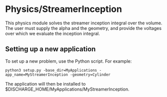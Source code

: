 # Physics/StreamerInception
This physics module solves the streamer inception integral over the volume.
The user must supply the alpha and the geometry, and provide the voltages over which we evaluate the inception integral. 

## Setting up a new application
To set up a new problem, use the Python script. For example:

```shell
python3 setup.py -base_dir=MyApplications -app_name=MyStreamerInception -geometry=Cylinder
```

The application will then be installed to $DISCHARGE_HOME/MyApplications/MyStreamerInception.
